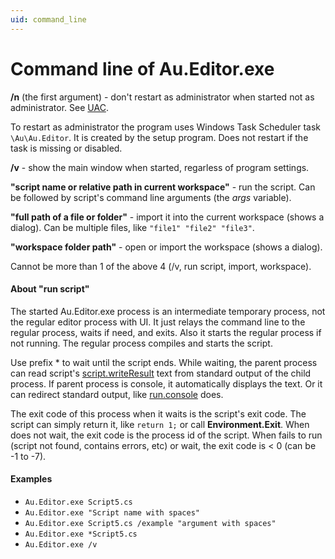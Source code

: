 ```yaml
---
uid: command_line
---
```


# Command line of Au.Editor.exe

**/n** (the first argument) - don't restart as administrator when started not as administrator. See [UAC](xref:uac).

To restart as administrator the program uses Windows Task Scheduler task `\Au\Au.Editor`. It is created by the setup program. Does not restart if the task is missing or disabled.

**/v** - show the main window when started, regarless of program settings.

**"script name or relative path in current workspace"** - run the script. Can be followed by script's command line arguments (the *args* variable).

**"full path of a file or folder"** - import it into the current workspace (shows a dialog). Can be multiple files, like `"file1" "file2" "file3"`.

**"workspace folder path"** - open or import the workspace (shows a dialog).

Cannot be more than 1 of the above 4 (/v, run script, import, workspace).

#### About "run script"
The started Au.Editor.exe process is an intermediate temporary process, not the regular editor process with UI. It just relays the command line to the regular process, waits if need, and exits. Also it starts the regular process if not running. The regular process compiles and starts the script.

Use prefix * to wait until the script ends. While waiting, the parent process can read script's [script.writeResult]() text from standard output of the child process. If parent process is console, it automatically displays the text. Or it can redirect standard output, like [run.console]() does.

The exit code of this process when it waits is the script's exit code. The script can simply return it, like `return 1;` or call **Environment.Exit**. When does not wait, the exit code is the process id of the script. When fails to run (script not found, contains errors, etc) or wait, the exit code is < 0 (can be -1 to -7).

#### Examples

- `Au.Editor.exe Script5.cs`
- `Au.Editor.exe "Script name with spaces"`
- `Au.Editor.exe Script5.cs /example "argument with spaces"`
- `Au.Editor.exe *Script5.cs`
- `Au.Editor.exe /v`
